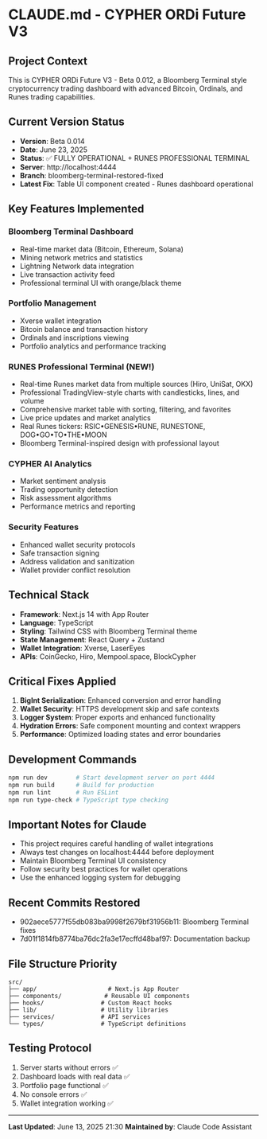 # CLAUDE.md - CYPHER ORDi Future V3

## Project Context
This is CYPHER ORDi Future V3 - Beta 0.012, a Bloomberg Terminal style cryptocurrency trading dashboard with advanced Bitcoin, Ordinals, and Runes trading capabilities.

## Current Version Status
- **Version**: Beta 0.014
- **Date**: June 23, 2025
- **Status**: ✅ FULLY OPERATIONAL + RUNES PROFESSIONAL TERMINAL
- **Server**: http://localhost:4444
- **Branch**: bloomberg-terminal-restored-fixed
- **Latest Fix**: Table UI component created - Runes dashboard operational

## Key Features Implemented
### Bloomberg Terminal Dashboard
- Real-time market data (Bitcoin, Ethereum, Solana)
- Mining network metrics and statistics
- Lightning Network data integration
- Live transaction activity feed
- Professional terminal UI with orange/black theme

### Portfolio Management
- Xverse wallet integration
- Bitcoin balance and transaction history
- Ordinals and inscriptions viewing
- Portfolio analytics and performance tracking

### RUNES Professional Terminal (NEW!)
- Real-time Runes market data from multiple sources (Hiro, UniSat, OKX)
- Professional TradingView-style charts with candlesticks, lines, and volume
- Comprehensive market table with sorting, filtering, and favorites
- Live price updates and market analytics
- Real Runes tickers: RSIC•GENESIS•RUNE, RUNESTONE, DOG•GO•TO•THE•MOON
- Bloomberg Terminal-inspired design with professional layout

### CYPHER AI Analytics
- Market sentiment analysis
- Trading opportunity detection
- Risk assessment algorithms
- Performance metrics and reporting

### Security Features
- Enhanced wallet security protocols
- Safe transaction signing
- Address validation and sanitization
- Wallet provider conflict resolution

## Technical Stack
- **Framework**: Next.js 14 with App Router
- **Language**: TypeScript
- **Styling**: Tailwind CSS with Bloomberg Terminal theme
- **State Management**: React Query + Zustand
- **Wallet Integration**: Xverse, LaserEyes
- **APIs**: CoinGecko, Hiro, Mempool.space, BlockCypher

## Critical Fixes Applied
1. **BigInt Serialization**: Enhanced conversion and error handling
2. **Wallet Security**: HTTPS development skip and safe contexts
3. **Logger System**: Proper exports and enhanced functionality
4. **Hydration Errors**: Safe component mounting and context wrappers
5. **Performance**: Optimized loading states and error boundaries

## Development Commands
```bash
npm run dev        # Start development server on port 4444
npm run build      # Build for production
npm run lint       # Run ESLint
npm run type-check # TypeScript type checking
```

## Important Notes for Claude
- This project requires careful handling of wallet integrations
- Always test changes on localhost:4444 before deployment
- Maintain Bloomberg Terminal UI consistency
- Follow security best practices for wallet operations
- Use the enhanced logging system for debugging

## Recent Commits Restored
- 902aece5777f55db083ba9998f2679bf31956b11: Bloomberg Terminal fixes
- 7d01f1814fb8774ba76dc2fa3e17ecffd48baf97: Documentation backup

## File Structure Priority
```
src/
├── app/                    # Next.js App Router
├── components/            # Reusable UI components
├── hooks/                # Custom React hooks
├── lib/                  # Utility libraries
├── services/             # API services
└── types/                # TypeScript definitions
```

## Testing Protocol
1. Server starts without errors ✅
2. Dashboard loads with real data ✅
3. Portfolio page functional ✅
4. No console errors ✅
5. Wallet integration working ✅

---
**Last Updated**: June 13, 2025 21:30
**Maintained by**: Claude Code Assistant